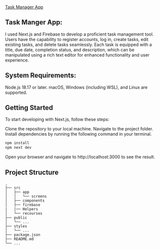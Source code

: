 
[Task Manager App](https://task-manger-t1fs-b2m35abwf-msaidms-projects.vercel.app/)

## Task Manger App:

I used Next.js and Firebase to develop a proficient task management tool. Users have the capability to register accounts, log in, create tasks, edit existing tasks, and delete tasks seamlessly. Each task is equipped with a title, due date, completion status, and description, which can be manipulated using a rich text editor for enhanced functionality and user experience.

## System Requirements:

Node.js 18.17 or later.
macOS, Windows (including WSL), and Linux are supported.

## Getting Started
To start developing with Next.js, follow these steps:

Clone the repository to your local machine.
Navigate to the project folder.
Install dependencies by running the following command in your terminal.

```bash
npm install
npm next dev
```
Open your browser and navigate to http://localhost:3000 to see the result.

## Project Structure
```
.
├── src
│   ├── app
│   │   └── screens
│   ├── components
│   ├── firebase
|   |── Helpers
│   └── recourses
├── public
│   └── ...
├── styles
│   └── ...
├── package.json
├── README.md
└── ...
```

